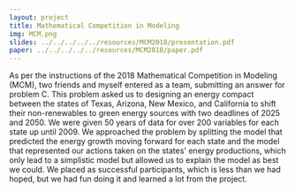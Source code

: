 ```yaml
---
layout: project
title: Mathematical Competition in Modeling
img: MCM.png
slides: ../../../../../resources/MCM2018/presentation.pdf
paper: ../../../../../resources/MCM2018/paper.pdf
---
```

 
As per the instructions of the 2018 Mathematical Competition in Modeling (MCM), two friends and myself entered as a team, submitting an answer for problem C. This problem asked us to designing an energy compact between the states of Texas, Arizona, New Mexico, and California to shift their non-renewables to green energy sources with two deadlines of 2025 and 2050. We were given 50 years of data for over 200 variables for each state up until 2009. We approached the problem by splitting the model that predicted the energy growth moving forward for each state and the model that represented our actions taken on the states' energy productions, which only lead to a simplistic model but allowed us to explain the model as best we could. We placed as successful participants, which is less than we had hoped, but we had fun doing it and learned a lot from the project.


